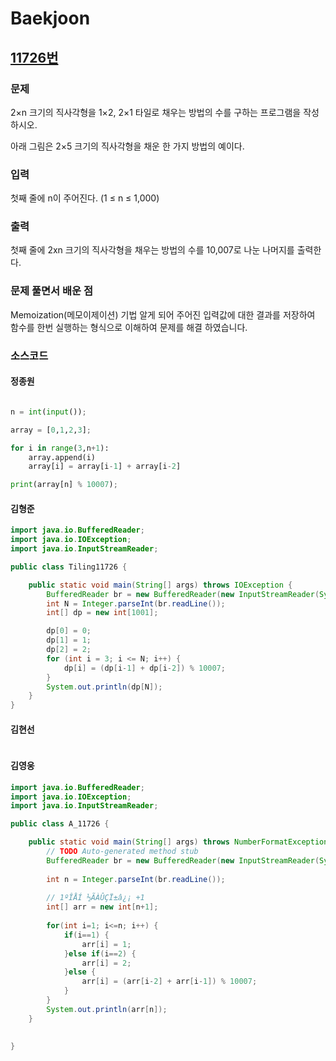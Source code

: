 # Baekjoon

## [11726번](https://www.acmicpc.net/problem/11726) 

### 문제

2×n 크기의 직사각형을 1×2, 2×1 타일로 채우는 방법의 수를 구하는 프로그램을 작성하시오.

아래 그림은 2×5 크기의 직사각형을 채운 한 가지 방법의 예이다.

### 입력

첫째 줄에 n이 주어진다. (1 ≤ n ≤ 1,000)

### 출력

첫째 줄에 2xn 크기의 직사각형을 채우는 방법의 수를 10,007로 나눈 나머지를 출력한다.

### 문제 풀면서 배운 점
Memoization(메모이제이션) 기법 알게 되어 주어진 입력값에 대한 결과를 저장하여 함수를 한번
실행하는 형식으로 이해하여 문제를 해결 하였습니다.

### 소스코드

#### 정종원
```python

n = int(input());

array = [0,1,2,3];

for i in range(3,n+1):
    array.append(i)
    array[i] = array[i-1] + array[i-2]

print(array[n] % 10007);

```
#### 김형준
```java
import java.io.BufferedReader;
import java.io.IOException;
import java.io.InputStreamReader;

public class Tiling11726 {

    public static void main(String[] args) throws IOException {
        BufferedReader br = new BufferedReader(new InputStreamReader(System.in));
        int N = Integer.parseInt(br.readLine());
        int[] dp = new int[1001];

        dp[0] = 0;
        dp[1] = 1;
        dp[2] = 2;
        for (int i = 3; i <= N; i++) {
            dp[i] = (dp[i-1] + dp[i-2]) % 10007;
        }
        System.out.println(dp[N]);
    }
}
```
#### 김현선
```java
```
#### 김영웅
```java
import java.io.BufferedReader;
import java.io.IOException;
import java.io.InputStreamReader;

public class A_11726 {

	public static void main(String[] args) throws NumberFormatException, IOException {
		// TODO Auto-generated method stub
		BufferedReader br = new BufferedReader(new InputStreamReader(System.in));
		
		int n = Integer.parseInt(br.readLine());
		
		// 1ºÎÅÍ ½ÃÀÛÇÏ±â¿¡ +1
		int[] arr = new int[n+1];
		
		for(int i=1; i<=n; i++) {
			if(i==1) {
				arr[i] = 1;
			}else if(i==2) {
				arr[i] = 2;
			}else {
				arr[i] = (arr[i-2] + arr[i-1]) % 10007;
			}
		}
		System.out.println(arr[n]);
	}
	

}
```